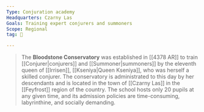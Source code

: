 ```yaml
---
Type: Conjuration academy
Headquarters: Czarny Las
Goals: Training expert conjurers and summoners
Scope: Regional
tag: 👥

---
```


> The **Bloodstone Conservatory** was established in [[4378 AR]] to train [[Conjurer|conjurers]] and [[Summoner|summoners]] by the eleventh queen of [[Irrisen]], [[Kseniya|Queen Kseniya]], who was herself a skilled conjurer. The conservatory is administrated to this day by her descendants and is located in the town of [[Czarny Las]] in the [[Feyfrost]] region of the country. The school hosts only 20 pupils at any given time, and its admission policies are time-consuming, labyrinthine, and socially demanding.







